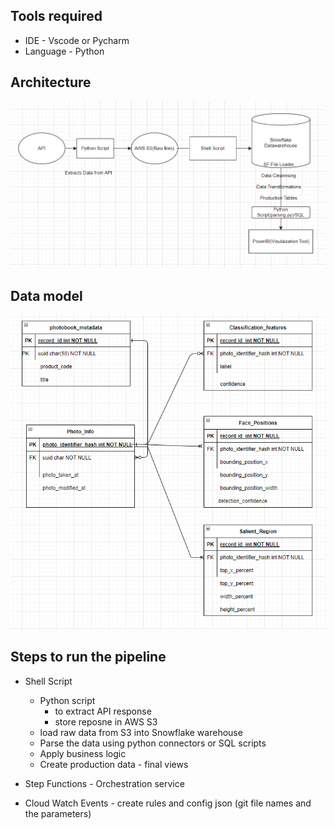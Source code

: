 ## Tools required
- IDE - Vscode or Pycharm
- Language - Python


## Architecture
![Alt text](Architecture.png)

## Data model
![Alt text](DataModel.png)

## Steps to run the pipeline    
- Shell Script
    - Python script 
        - to extract API response
        - store reposne in AWS S3
    - load raw data from S3 into Snowflake warehouse 
    - Parse the data using python connectors or SQL scripts
    - Apply business logic
    - Create production data - final views

- Step Functions - Orchestration service
- Cloud Watch Events - create rules and  config json (git file names and the parameters)


